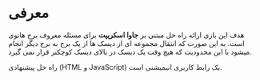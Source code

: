 # معرفی

هدف این بازی ارائه راه حل مبتنی بر **جاوا اسکریپت** برای مسئله معروف برج هانوی است.  به این صورت که انتقال مجموعه ای از دیسک ها از یک برج به برج دیگر انجام میشود با این محدودیت که هیچ وقت یک دیسک در بالای دیسک کوچکتر قرار نمی گیرد.

راه حل پیشنهادی (HTML و JavaScript) یک رابط کاربری انیمیشنی است.